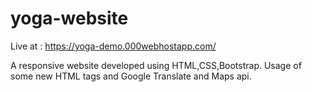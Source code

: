 # yoga-website
Live at :
https://yoga-demo.000webhostapp.com/

A responsive website developed using HTML,CSS,Bootstrap.
Usage of some new HTML tags and Google Translate and Maps api.
